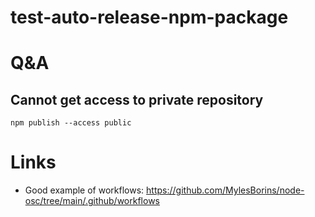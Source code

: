 # test-auto-release-npm-package


# Q&A

## Cannot get access to private repository

`npm publish --access public`

# Links

- Good example of workflows: https://github.com/MylesBorins/node-osc/tree/main/.github/workflows